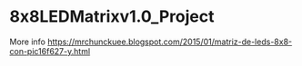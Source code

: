 # 8x8LEDMatrixv1.0_Project

More info https://mrchunckuee.blogspot.com/2015/01/matriz-de-leds-8x8-con-pic16f627-y.html
